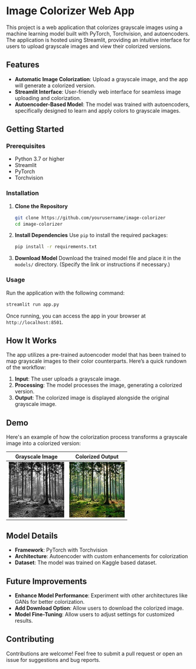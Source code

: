 
# Image Colorizer Web App 

This project is a web application that colorizes grayscale images using a machine learning model built with PyTorch, Torchvision, and autoencoders. The application is hosted using Streamlit, providing an intuitive interface for users to upload grayscale images and view their colorized versions.

## Features
- **Automatic Image Colorization**: Upload a grayscale image, and the app will generate a colorized version.
- **Streamlit Interface**: User-friendly web interface for seamless image uploading and colorization.
- **Autoencoder-Based Model**: The model was trained with autoencoders, specifically designed to learn and apply colors to grayscale images.

## Getting Started

### Prerequisites
- Python 3.7 or higher
- Streamlit
- PyTorch
- Torchvision

### Installation

1. **Clone the Repository**
   ```bash
   git clone https://github.com/yourusername/image-colorizer
   cd image-colorizer
   ```

2. **Install Dependencies**
   Use `pip` to install the required packages:
   ```bash
   pip install -r requirements.txt
   ```

3. **Download Model**
   Download the trained model file and place it in the `models/` directory. (Specify the link or instructions if necessary.)

### Usage

Run the application with the following command:
```bash
streamlit run app.py
```

Once running, you can access the app in your browser at `http://localhost:8501`.

## How It Works
The app utilizes a pre-trained autoencoder model that has been trained to map grayscale images to their color counterparts. Here’s a quick rundown of the workflow:
1. **Input**: The user uploads a grayscale image.
2. **Processing**: The model processes the image, generating a colorized version.
3. **Output**: The colorized image is displayed alongside the original grayscale image.

## Demo

Here's an example of how the colorization process transforms a grayscale image into a colorized version:

| Grayscale Image | Colorized Output |
|-----------------|------------------|
| ![Grayscale](example_grayscale.jpg) | ![Colorized](example_colorized.jpg) |

## Model Details
- **Framework**: PyTorch with Torchvision
- **Architecture**: Autoencoder with custom enhancements for colorization
- **Dataset**: The model was trained on Kaggle based dataset.

## Future Improvements
- **Enhance Model Performance**: Experiment with other architectures like GANs for better colorization.
- **Add Download Option**: Allow users to download the colorized image.
- **Model Fine-Tuning**: Allow users to adjust settings for customized results.

## Contributing
Contributions are welcome! Feel free to submit a pull request or open an issue for suggestions and bug reports.

